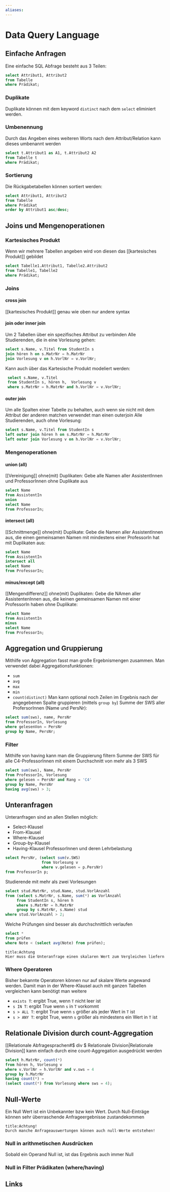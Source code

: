 ```yaml
---
aliases: 
---
```

# Data Query Language 

## Einfache Anfragen
Eine einfache SQL Abfrage besteht aus 3 Teilen: 
```SQL
select Attribut1, Attribut2 
from Tabelle 
where Prädikat;
```
 ### Duplikate
 Duplikate können mit dem keyword `distinct` nach dem `select` eliminiert werden.
 ### Umbenennung
 Durch das Angeben eines weiteren Worts nach dem Attribut/Relation kann dieses umbenannt werden
 ```SQL
 select t.Attribut1 as A1, t.Attribut2 A2
 from Tabelle t
 where Prädikat;
 ```
 ### Sortierung
 Die Rückgabetabellen können sortiert werden:
 ```SQL
 select Attribut1, Attribut2
 from Tabelle
 where Prädikat
 order by Attribut1 asc/desc;
 ```

 ## Joins und Mengenoperationen
 ### Kartesisches Produkt
 Wenn wir mehrere Tabellen angeben wird von diesen das [[kartesisches Produkt]] gebildet
 ```SQL
 select Tabelle1.Attribut1, Tabelle2.Attribut2
 from Tabelle1, Tabelle2
 where Prädikat;
 ```
 ### Joins
 #### cross join
 [[kartesisches Produkt]] genau wie oben nur andere syntax
 #### join oder inner join
 Um 2 Tabellen über ein spezifisches Attribut zu verbinden
 Alle Studierenden, die in eine Vorlesung gehen:
 ```SQL
 select s.Name, v.Titel from StudentIn s
 join hören h on s.MatrNr = h.MatrNr
 join Vorlesung v on h.VorlNr = v.VorlNr;
 ```
Kann auch über das Kartesische Produkt modeliert werden:
```SQL
 select s.Name, v.Titel 
 from StudentIn s, hören h,  Vorlesung v
 where s.MatrNr = h.MatrNr and h.VorlNr = v.VorlNr;
```
 #### outer join
 Um alle Spalten einer Tabelle zu behalten, auch wenn sie nicht mit dem Attribut der anderen matchen verwendet man einen outerjoin
 Alle Studierenden, auch ohne Vorlesung:
```SQL
select s.Name, v.Titel from StudentIn s
left outer join hören h on s.MatrNr = h.MatrNr
left outer join Vorlesung v on h.VorlNr = v.VorlNr;
```
### Mengenoperationen
#### union (all)
[[Vereinigung]] ohne(mit) Duplikaten:
Gebe alle Namen aller AssistentInnen und ProfessorInnen ohne Duplikate aus
```SQL
select Name
from AssistentIn
union
select Name
from ProfessorIn;
```
#### intersect (all)
[[Schnittmenge]] ohne(mit) Duplikate:
Gebe die Namen aller AssistentInnen aus, die einen gemeinsamen Namen mit mindestens einer ProfessorIn hat mit Duplikaten aus:
```SQL
select Name
from AssistentIn
intersect all
select Name
from ProfessorIn;
```
#### minus/except (all)
[[Mengendifferenz]] ohne(mit) Duplikaten:
Gebe die NAmen aller AssistentenInnen aus, die keinen gemeinsamen Namen mit einer ProfessorIn haben ohne Duplikate:
```SQL
select Name
from AssistentIn
minus
select Name
from ProfessorIn;
```
## Aggregation und Gruppierung
Mithilfe von Aggregation fasst man große Ergebnismengen zusammen. Man verwendet dabei Aggregationsfunktionen:
- `sum`
- `avg`
- `max`
- `min`
- `count(distinct)`
Man kann optional noch Zeilen im Ergebnis nach der angegebenen Spalte gruppieren (mittels `group by`)
Summe der SWS aller ProfersorInnen (Name und PersNr):
```SQL
select sum(sws), name, PersNr
from ProfessorIn, Vorlesung
where gelesenVon = PersNr
group by Name, PersNr;
```
### Filter
Mithilfe von having kann man die Gruppierung filtern
Summe der SWS für alle C4-ProfessorInnen mit einem Durchschnitt von mehr als 3 SWS
```SQL
select sum(sws), Name, PersNr
from ProfessorIn, Vorlesung
where gelesen = PersNr and Rang = 'C4'
group by Name, PersNr
having avg(sws) > 3;
```
## Unteranfragen
Unteranfragen sind an allen Stellen möglich:
- Select-Klausel
- From-Klausel
- Where-Klausel
- Group-by-Klausel
- Having-Klausel
ProfessorInnen und deren Lehrbelastung
```sql
select PersNr, (select sum(v.SWS) 
				from Vorlesung v
				where v.gelesen = p.PersNr)
from ProfessorIn p;
```
Studierende mit mehr als zwei Vorlesungen
```sql
select stud.MatrNr, stud.Name, stud.VorlAnzahl
from (select s.MatrNr, s.Name, sum(*) as VorlAnzahl
	 from StudentIn s, hören h
	 where s.MatrNr = h.MatrNr
	 group by s.MatrNr, s.Name) stud
where stud.VorlAnzahl > 2;
```
Welche Prüfungen sind besser als durchschnittlich verlaufen
```sql
select *
from prüfen
where Note < (select avg(Note) from prüfen);
```
```ad-caution
title:Achtung
Hier muss die Unteranfrage einen skalaren Wert zum Vergleichen liefern
```
### Where Operatoren
Bisher bekannte Operatoren können nur auf skalare Werte angewand werden. Damit man in der Where-Klausel auch mit ganzen Tabellen vergleichen kann benötigt man weitere
- `exists T`: ergibt True, wenn `T` nicht leer ist
- `s IN T`: ergibt True wenn `s` in `T` vorkommt
- `s > ALL T`: ergibt True wenn `s` größer als jeder Wert in `T` ist
- `s > ANY T`: ergibt True, wenn `s` größer als mindestens ein Wert in `T` ist
## Relationale Division durch count-Aggregation
[[Relationale Abfragesprachen#$ div $ Relationale Division|Relationale Division]] kann einfach durch eine count-Aggregation ausgedrückt werden
```sql
select h.MatrNr, count(*)
from hören h, Vorlesung v
where v.VorlNr = h.VorlNr and v.sws = 4
group by h.MatrNr
having count(*) = 
(select count(*) from Vorlesung where sws = 4);
```
## Null-Werte
Ein Null Wert ist ein Unbekannter bzw kein Wert. Durch Null-Einträge können sehr überraschende Anfrageergebnisse zustandekommen
```ad-caution
title:Achtung!
Durch manche Anfrageauswertungen können auch null-Werte entstehen!
```
### Null in arithmetischen Ausdrücken
Sobald ein Operand Null ist, ist das Ergebnis auch immer Null
### Null in Filter Prädikaten (where/having)

## Links